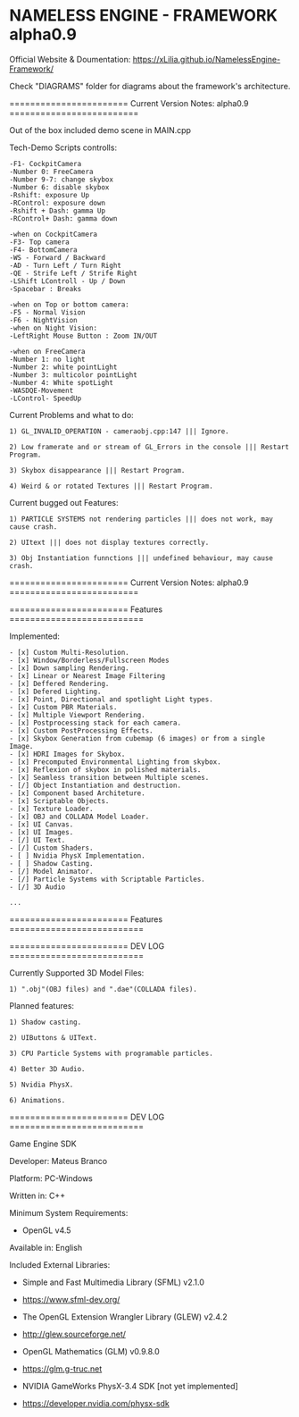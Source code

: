 # NAMELESS ENGINE - FRAMEWORK alpha0.9

Official Website & Doumentation: https://xLilia.github.io/NamelessEngine-Framework/

Check "DIAGRAMS" folder for diagrams about the framework's architecture.

======================= Current Version Notes: alpha0.9 =========================

Out of the box included demo scene in MAIN.cpp

Tech-Demo Scripts controlls:

	-F1- CockpitCamera
	-Number 0: FreeCamera
	-Number 9-7: change skybox
	-Number 6: disable skybox
	-Rshift: exposure Up
	-RControl: exposure down
	-Rshift + Dash: gamma Up
	-RControl+ Dash: gamma down
	
	-when on CockpitCamera
	-F3- Top camera
	-F4- BottomCamera
	-WS - Forward / Backward
	-AD - Turn Left / Turn Right
	-QE - Strife Left / Strife Right
	-LShift LControll - Up / Down
	-Spacebar : Breaks
	
	-when on Top or bottom camera:
	-F5 - Normal Vision
	-F6 - NightVision
	-when on Night Vision:
	-LeftRight Mouse Button : Zoom IN/OUT
	
	-when on FreeCamera
	-Number 1: no light
	-Number 2: white pointLight
	-Number 3: multicolor pointLight
	-Number 4: White spotLight
	-WASDQE-Movement
	-LControl- SpeedUp

Current Problems and what to do:
	
	1) GL_INVALID_OPERATION - cameraobj.cpp:147 ||| Ignore.
	
	2) Low framerate and or stream of GL_Errors in the console ||| Restart Program.
	
	3) Skybox disappearance ||| Restart Program.
	
	4) Weird & or rotated Textures ||| Restart Program.
	
Current bugged out Features:

	1) PARTICLE SYSTEMS not rendering particles ||| does not work, may cause crash.
	
	2) UItext ||| does not display textures correctly.
	
	3) Obj Instantiation funnctions ||| undefined behaviour, may cause crash.
	
======================= Current Version Notes: alpha0.9 =========================

======================= Features ==========================

Implemented:

	- [x] Custom Multi-Resolution.
	- [x] Window/Borderless/Fullscreen Modes
	- [x] Down sampling Rendering.
	- [x] Linear or Nearest Image Filtering
	- [x] Deffered Rendering.
	- [x] Defered Lighting.
	- [x] Point, Directional and spotlight Light types.
	- [x] Custom PBR Materials.
	- [x] Multiple Viewport Rendering.
	- [x] Postprocessing stack for each camera.
	- [x] Custom PostProcessing Effects.
	- [x] Skybox Generation from cubemap (6 images) or from a single Image.
	- [x] HDRI Images for Skybox.
	- [x] Precomputed Environmental Lighting from skybox.
	- [x] Reflexion of skybox in polished materials.
	- [x] Seamless transition between Multiple scenes.
	- [/] Object Instantiation and destruction.
	- [x] Component based Architeture.
	- [x] Scriptable Objects.
	- [x] Texture Loader.
	- [x] OBJ and COLLADA Model Loader.
	- [x] UI Canvas.
	- [x] UI Images.
	- [/] UI Text.
	- [/] Custom Shaders.
	- [ ] Nvidia PhysX Implementation.
	- [ ] Shadow Casting.
	- [/] Model Animator.
	- [/] Particle Systems with Scriptable Particles.
	- [/] 3D Audio
	
	...
======================= Features ==========================

======================= DEV LOG ==========================

Currently Supported 3D Model Files: 

	1) ".obj"(OBJ files) and ".dae"(COLLADA files).
	
Planned features:

	1) Shadow casting.
	
	2) UIButtons & UIText.
	
	3) CPU Particle Systems with programable particles.
	
	4) Better 3D Audio.
	
	5) Nvidia PhysX.
	
	6) Animations.

======================= DEV LOG ==========================

Game Engine SDK

Developer: Mateus Branco

Platform: PC-Windows

Written in: C++

Minimum System Requirements: 

- OpenGL v4.5

Available in: English

Included External Libraries: 

- Simple and Fast Multimedia Library  (SFML) v2.1.0
  
- https://www.sfml-dev.org/
  
- The OpenGL Extension Wrangler Library (GLEW) v2.4.2
  
- http://glew.sourceforge.net/
  
- OpenGL Mathematics (GLM) v0.9.8.0
  
- https://glm.g-truc.net
  
- NVIDIA GameWorks PhysX-3.4 SDK [not yet implemented]
  
- https://developer.nvidia.com/physx-sdk
